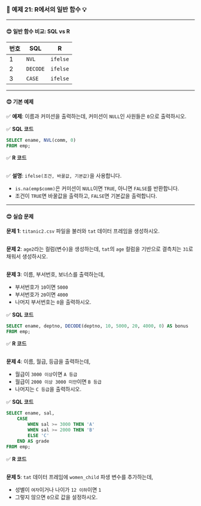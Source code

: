### 🎯 예제 21: R에서의 일반 함수 💡

---

#### **😊 일반 함수 비교: SQL vs R**

| 번호 | SQL    | R          |
|----|--------|------------|
| 1  | `NVL`  | `ifelse`   |
| 2  | `DECODE` | `ifelse`  |
| 3  | `CASE`  | `ifelse`   |

---

#### **😊 기본 예제**

✅ **예제**: 이름과 커미션을 출력하는데, 커미션이 `NULL`인 사원들은 `0`으로 출력하시오.

✅ **SQL 코드**
```sql
SELECT ename, NVL(comm, 0)
FROM emp;
```

✅ **R 코드**
```r

```

✅ **설명**: `ifelse(조건, 바꿀값, 기본값)`을 사용합니다.
- `is.na(emp$comm)`은 커미션이 `NULL`이면 `TRUE`, 아니면 `FALSE`를 반환합니다.
- 조건이 `TRUE`면 바꿀값을 출력하고, `FALSE`면 기본값을 출력합니다.

---

#### **😊 실습 문제**

**문제 1**: `titanic2.csv` 파일을 불러와 `tat` 데이터 프레임을 생성하시오.
```r

```

**문제 2**: `age2`라는 컬럼(변수)을 생성하는데, `tat`의 `age` 컬럼을 기반으로 결측치는 `31`로 채워서 생성하시오.
```r

```

**문제 3**: 이름, 부서번호, 보너스를 출력하는데,
- 부서번호가 `10`이면 `5000`
- 부서번호가 `20`이면 `4000`
- 나머지 부서번호는 `0`을 출력하시오.

✅ **SQL 코드**
```sql
SELECT ename, deptno, DECODE(deptno, 10, 5000, 20, 4000, 0) AS bonus
FROM emp;
```

✅ **R 코드**
```r

```

**문제 4**: 이름, 월급, 등급을 출력하는데,
- 월급이 `3000 이상`이면 `A 등급`
- 월급이 `2000 이상 3000 미만`이면 `B 등급`
- 나머지는 `C 등급`을 출력하시오.

✅ **SQL 코드**
```sql
SELECT ename, sal,
    CASE 
        WHEN sal >= 3000 THEN 'A'
        WHEN sal >= 2000 THEN 'B'
        ELSE 'C'
    END AS grade
FROM emp;
```

✅ **R 코드**
```r

```

**문제 5**: `tat` 데이터 프레임에 `women_child` 파생 변수를 추가하는데,
- 성별이 `여자`이거나 나이가 `12 이하`이면 `1`
- 그렇지 않으면 `0`으로 값을 설정하시오.
```r

```
